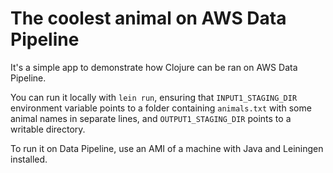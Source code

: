# The coolest animal on AWS Data Pipeline

It's a simple app to demonstrate how Clojure can be ran on AWS Data Pipeline.

You can run it locally with `lein run`, ensuring that `INPUT1_STAGING_DIR`
environment variable points to a folder containing `animals.txt` with some
animal names in separate lines, and `OUTPUT1_STAGING_DIR` points to a writable
directory.

To run it on Data Pipeline, use an AMI of a machine with Java and Leiningen
installed.
